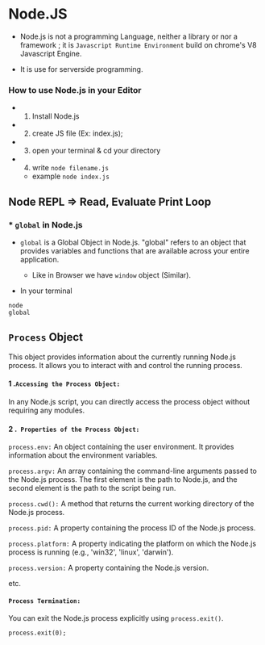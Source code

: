 # Node.JS
* Node.js is not a  programming Language, neither a library or nor a framework ; it is  `Javascript Runtime Environment` build on chrome's V8 Javascript Engine.

* It is use for serverside programming.

### How to use Node.js in your Editor
* 1. Install Node.js
* 2. create JS file (Ex: index.js);
* 3. open your terminal & cd your directory
* 4. write `node filename.js`
    * example `node index.js`


## Node REPL => Read, Evaluate Print Loop

### * `global` in Node.js
* `global` is a Global Object in Node.js.
 "global" refers to an object that provides variables and functions that are available across your entire application. 

    * Like in Browser we have `window` object  (Similar).
* In your terminal
```
node
global
```
## `Process` Object 
This object provides information about the currently running Node.js process. It allows you to interact with and control the running process. 

#### 1 .`Accessing the Process Object:`
In any Node.js script, you can directly access the process object without requiring any modules.

#### 2 .` Properties of the Process Object:`

`process.env:`
An object containing the user environment. It provides information about the environment variables.

`process.argv:`
An array containing the command-line arguments passed to the Node.js process. The first element is the path to Node.js, and the second element is the path to the script being run.

`process.cwd():`
A method that returns the current working directory of the Node.js process.

`process.pid:`
A property containing the process ID of the Node.js process.

`process.platform:`
A property indicating the platform on which the Node.js process is running (e.g., 'win32', 'linux', 'darwin').

`process.version:`
A property containing the Node.js version.

etc.

#### `Process Termination:`
You can exit the Node.js process explicitly using `process.exit()`.

```
process.exit(0);
```